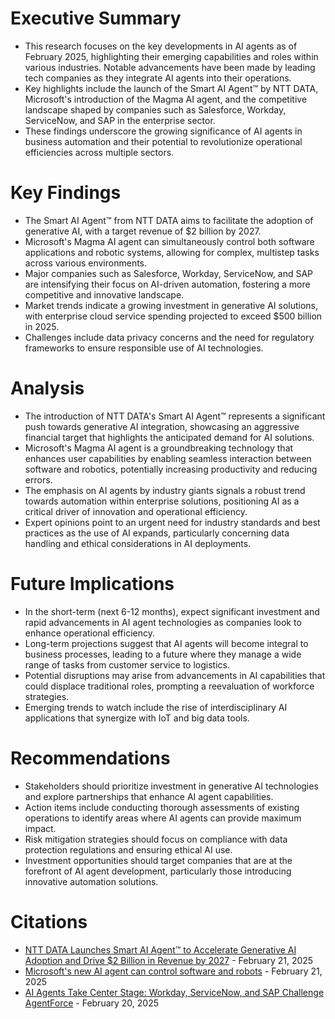 # Executive Summary
- This research focuses on the key developments in AI agents as of February 2025, highlighting their emerging capabilities and roles within various industries. Notable advancements have been made by leading tech companies as they integrate AI agents into their operations.
- Key highlights include the launch of the Smart AI Agent™ by NTT DATA, Microsoft's introduction of the Magma AI agent, and the competitive landscape shaped by companies such as Salesforce, Workday, ServiceNow, and SAP in the enterprise sector.
- These findings underscore the growing significance of AI agents in business automation and their potential to revolutionize operational efficiencies across multiple sectors.

# Key Findings
- The Smart AI Agent™ from NTT DATA aims to facilitate the adoption of generative AI, with a target revenue of $2 billion by 2027.
- Microsoft's Magma AI agent can simultaneously control both software applications and robotic systems, allowing for complex, multistep tasks across various environments.
- Major companies such as Salesforce, Workday, ServiceNow, and SAP are intensifying their focus on AI-driven automation, fostering a more competitive and innovative landscape.
- Market trends indicate a growing investment in generative AI solutions, with enterprise cloud service spending projected to exceed $500 billion in 2025.
- Challenges include data privacy concerns and the need for regulatory frameworks to ensure responsible use of AI technologies.

# Analysis
- The introduction of NTT DATA's Smart AI Agent™ represents a significant push towards generative AI integration, showcasing an aggressive financial target that highlights the anticipated demand for AI solutions.
- Microsoft's Magma AI agent is a groundbreaking technology that enhances user capabilities by enabling seamless interaction between software and robotics, potentially increasing productivity and reducing errors.
- The emphasis on AI agents by industry giants signals a robust trend towards automation within enterprise solutions, positioning AI as a critical driver of innovation and operational efficiency.
- Expert opinions point to an urgent need for industry standards and best practices as the use of AI expands, particularly concerning data handling and ethical considerations in AI deployments.

# Future Implications
- In the short-term (next 6-12 months), expect significant investment and rapid advancements in AI agent technologies as companies look to enhance operational efficiency.
- Long-term projections suggest that AI agents will become integral to business processes, leading to a future where they manage a wide range of tasks from customer service to logistics.
- Potential disruptions may arise from advancements in AI capabilities that could displace traditional roles, prompting a reevaluation of workforce strategies.
- Emerging trends to watch include the rise of interdisciplinary AI applications that synergize with IoT and big data tools.

# Recommendations
- Stakeholders should prioritize investment in generative AI technologies and explore partnerships that enhance AI agent capabilities.
- Action items include conducting thorough assessments of existing operations to identify areas where AI agents can provide maximum impact.
- Risk mitigation strategies should focus on compliance with data protection regulations and ensuring ethical AI use.
- Investment opportunities should target companies that are at the forefront of AI agent development, particularly those introducing innovative automation solutions.

# Citations
- [NTT DATA Launches Smart AI Agent™ to Accelerate Generative AI Adoption and Drive $2 Billion in Revenue by 2027](https://www.businesswire.com/news/home/20250220598238/en/NTT-DATA-Launches-Smart-AI-Agent%E2%84%A2-to-Accelerate-Generative-AI-Adoption-and-Drive-2-Billion-in-Revenue-by-2027) - February 21, 2025
- [Microsoft's new AI agent can control software and robots](https://arstechnica.com/ai/2025/02/microsofts-new-ai-agent-can-control-software-and-robots/) - February 21, 2025
- [AI Agents Take Center Stage: Workday, ServiceNow, and SAP Challenge AgentForce](https://salesforcedevops.net/index.php/2025/02/20/ai-agents-take-center-stage-workday-servicenow-and-sap-challenge-agentforce/) - February 20, 2025